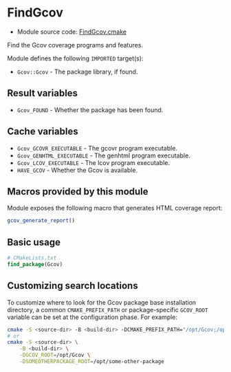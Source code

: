 <!-- This is auto-generated file. -->
# FindGcov

* Module source code: [FindGcov.cmake](https://github.com/petk/php-build-system/blob/master/cmake/cmake/modules/FindGcov.cmake)

Find the Gcov coverage programs and features.

Module defines the following `IMPORTED` target(s):

* `Gcov::Gcov` - The package library, if found.

## Result variables

* `Gcov_FOUND` - Whether the package has been found.

## Cache variables

* `Gcov_GCOVR_EXECUTABLE` - The gcovr program executable.
* `Gcov_GENHTML_EXECUTABLE` - The genhtml program executable.
* `Gcov_LCOV_EXECUTABLE` - The lcov program executable.
* `HAVE_GCOV` - Whether the Gcov is available.

## Macros provided by this module

Module exposes the following macro that generates HTML coverage report:

```cmake
gcov_generate_report()
```

## Basic usage

```cmake
# CMakeLists.txt
find_package(Gcov)
```

## Customizing search locations

To customize where to look for the Gcov package base
installation directory, a common `CMAKE_PREFIX_PATH` or
package-specific `GCOV_ROOT` variable can be set at
the configuration phase. For example:

```sh
cmake -S <source-dir> -B <build-dir> -DCMAKE_PREFIX_PATH="/opt/Gcov;/opt/some-other-package"
# or
cmake -S <source-dir> \
    -B <build-dir> \
    -DGCOV_ROOT=/opt/Gcov \
    -DSOMEOTHERPACKAGE_ROOT=/opt/some-other-package
```
